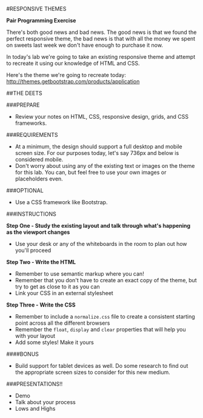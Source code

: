 #RESPONSIVE THEMES

**Pair Programming Exercise**

There's both good news and bad news. The good news is that we found the perfect responsive theme, the bad news is that with all the money we spent on sweets last week we don't have enough to purchase it now.

In today's lab we're going to take an existing responsive theme and attempt to recreate it using our knowledge of HTML and CSS.

Here's the theme we're going to recreate today: 
http://themes.getbootstrap.com/products/application

##THE DEETS

###PREPARE
- Review your notes on HTML, CSS, responsive design, grids, and CSS frameworks.
 
###REQUIREMENTS
- At a minimum, the design should support a full desktop and mobile screen size. For our purposes today, let's say 736px and below is considered mobile.
- Don't worry about using any of the existing text or images on the theme for this lab. You can, but feel free to use your own images or placeholders even.

###OPTIONAL
- Use a CSS framework like Bootstrap.

###INSTRUCTIONS

**Step One - Study the existing layout and talk through what's happening as the viewport changes**
- Use your desk or any of the whiteboards in the room to plan out how you'll proceed

**Step Two - Write the HTML**
- Remember to use semantic markup where you can!
- Remember that you don't have to create an exact copy of the theme, but try to get as close to it as you can
- Link your CSS in an external stylesheet

**Step Three - Write the CSS**
- Remember to include a ``` normalize.css ``` file to create a consistent starting point across all the different browsers
- Remember the `float`, `display` and `clear` properties that will help you with your layout
- Add some styles! Make it yours

####BONUS
- Build support for tablet devices as well. Do some research to find out the appropriate screen sizes to consider for this new medium.

###PRESENTATIONS!! 
- Demo
- Talk about your process
- Lows and Highs
